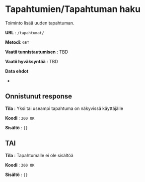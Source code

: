 # Tapahtumien/Tapahtuman haku

Toiminto lisää uuden tapahtuman.

**URL** : `/tapahtumat/`

**Metodi**: `GET`

**Vaatii tunnistautumisen** : TBD

**Vaatii hyväksyntää** : TBD

**Data ehdot**

-

## Onnistunut response

**Tila** : Yksi tai useampi tapahtuma on näkyvissä käyttäjälle

**Koodi** : `200 OK`

**Sisältö** : `{}`

## TAI

**Tila** : Tapahtumalle ei ole sisältöä

**Koodi** : `200 OK`

**Sisältö** : `{}`
